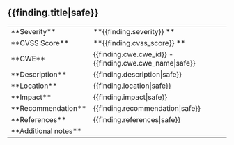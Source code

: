 ## {{finding.title|safe}}

<table class="table table-bordered">

<tbody>

<tr>
<td style="width: 15%">**Severity**</td>
<td>**<span style="color:#{{color_text_severity}}">{{finding.severity}} </span>**</td>
</tr>

<tr>
<td style="width: 15%">**CVSS Score**</td>
<td>**<span style="color:#{{color_text_severity}}">{{finding.cvss_score}} </span>**</td>
</tr>

<tr>
<td style="width: 15%">**CWE**</td>
<td>{{finding.cwe.cwe_id}} - {{finding.cwe.cwe_name|safe}}</td>
</tr>

<tr>
<td style="width: 15%">**Description**</td>
<td>{{finding.description|safe}}</td>
</tr>

<tr>
<td style="width: 15%">**Location**</td>
<td>{{finding.location|safe}}</td>
</tr>

<tr>
<td style="width: 15%">**Impact**</td>
<td>{{finding.impact|safe}}</td>
</tr>

<tr>
<td style="width: 15%">**Recommendation**</td>
<td>{{finding.recommendation|safe}}</td>
</tr>

<tr>
<td style="width: 15%">**References**</td>
<td>{{finding.references|safe}}</td>
</tr>

<tr>
<td style="width: 15%">**Additional notes**</td>

<td>

